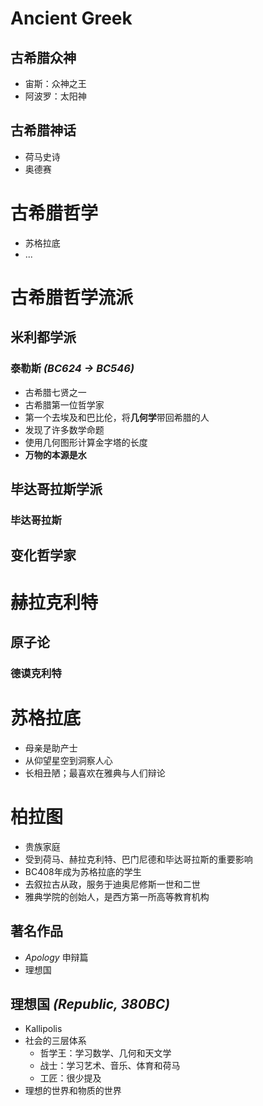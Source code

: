 # Ancient Greek
## 古希腊众神
- 宙斯：众神之王
- 阿波罗：太阳神
## 古希腊神话
- 荷马史诗
- 奥德赛
# 古希腊哲学
- 苏格拉底
- ...

# 古希腊哲学流派
## 米利都学派
### 泰勒斯 *(BC624 $\to$ BC546)*
- 古希腊七贤之一
- 古希腊第一位哲学家
- 第一个去埃及和巴比伦，将**几何学**带回希腊的人
- 发现了许多数学命题
- 使用几何图形计算金字塔的长度
- **万物的本源是水**

## 毕达哥拉斯学派
### 毕达哥拉斯

## 变化哲学家
# 赫拉克利特

## 原子论
### 德谟克利特

# 苏格拉底
- 母亲是助产士
- 从仰望星空到洞察人心
- 长相丑陋；最喜欢在雅典与人们辩论

# 柏拉图
- 贵族家庭
- 受到荷马、赫拉克利特、巴门尼德和毕达哥拉斯的重要影响
- BC408年成为苏格拉底的学生
- 去叙拉古从政，服务于迪奥尼修斯一世和二世
- 雅典学院的创始人，是西方第一所高等教育机构

## 著名作品
- *Apology* 申辩篇
- 理想国

## 理想国 *(Republic, 380BC)*
- Kallipolis 
- 社会的三层体系
	- 哲学王：学习数学、几何和天文学
	- 战士：学习艺术、音乐、体育和荷马
	- 工匠：很少提及
- 理想的世界和物质的世界


